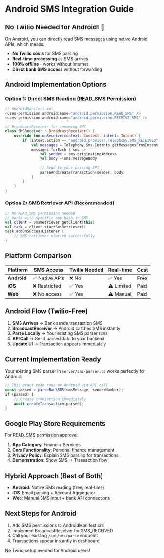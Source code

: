 # Android SMS Integration Guide

## No Twilio Needed for Android! 🎉

On Android, you can directly read SMS messages using native Android APIs, which means:
- **No Twilio costs** for SMS parsing
- **Real-time processing** as SMS arrives
- **100% offline** - works without internet
- **Direct bank SMS access** without forwarding

## Android Implementation Options

### Option 1: Direct SMS Reading (READ_SMS Permission)
```kotlin
// AndroidManifest.xml
<uses-permission android:name="android.permission.READ_SMS" />
<uses-permission android:name="android.permission.RECEIVE_SMS" />

// BroadcastReceiver for incoming SMS
class SMSReceiver : BroadcastReceiver() {
    override fun onReceive(context: Context, intent: Intent) {
        if (intent.action == "android.provider.Telephony.SMS_RECEIVED") {
            val messages = Telephony.Sms.Intents.getMessagesFromIntent(intent)
            messages.forEach { sms ->
                val sender = sms.originatingAddress
                val body = sms.messageBody
                
                // Send to your parsing API
                parseAndCreateTransaction(sender, body)
            }
        }
    }
}
```

### Option 2: SMS Retriever API (Recommended)
```kotlin
// No READ_SMS permission needed
// Works with specific app hash in SMS
val client = SmsRetriever.getClient(this)
val task = client.startSmsRetriever()
task.addOnSuccessListener {
    // SMS retriever started successfully
}
```

## Platform Comparison

| Platform | SMS Access | Twilio Needed | Real-time | Cost |
|----------|------------|---------------|-----------|------|
| **Android** | ✅ Native APIs | ❌ No | ✅ Yes | Free |
| **iOS** | ❌ Restricted | ✅ Yes | ⚠️ Limited | Paid |
| **Web** | ❌ No access | ✅ Yes | ⚠️ Manual | Paid |

## Android Flow (Twilio-Free)

1. **SMS Arrives** → Bank sends transaction SMS
2. **BroadcastReceiver** → Android catches SMS instantly  
3. **Parse Locally** → Your existing SMS parser runs
4. **API Call** → Send parsed data to your backend
5. **Update UI** → Transaction appears immediately

## Current Implementation Ready

Your existing SMS parser in `server/sms-parser.ts` works perfectly for Android:

```javascript
// This exact code runs on Android via API call
const parsed = parseBankSMS(smsMessage, senderNumber);
if (parsed) {
    // Create transaction immediately
    await createTransaction(parsed);
}
```

## Google Play Store Requirements

For READ_SMS permission approval:
1. **App Category**: Financial Services
2. **Core Functionality**: Personal finance management
3. **Privacy Policy**: Explain SMS parsing for transactions
4. **Demonstration**: Show SMS → Transaction flow

## Hybrid Approach (Best of Both)

- **Android**: Native SMS reading (free, real-time)
- **iOS**: Email parsing + Account Aggregator
- **Web**: Manual SMS input + bank API connections

## Next Steps for Android

1. Add SMS permissions to AndroidManifest.xml
2. Implement BroadcastReceiver for SMS_RECEIVED
3. Call your existing `/api/sms/parse` endpoint
4. Transactions appear instantly in dashboard

No Twilio setup needed for Android users!